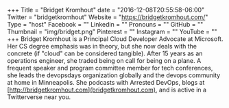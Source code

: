 +++
Title = "Bridget Kromhout"
date = "2016-12-08T20:55:58-06:00"
Twitter = "bridgetkromhout"
Website = "https://bridgetkromhout.com/"
Type = "host"
Facebook = ""
Linkedin = ""
Pronouns = ""
GitHub = ""
Thumbnail = "img/bridget.png"
Pinterest = ""
Instagram = ""
YouTube = ""
+++
Bridget Kromhout is a Principal Cloud Developer Advocate at Microsoft. Her CS degree emphasis was in theory, but she now deals with the concrete (if "cloud" can be considered tangible). After 15 years as an operations engineer, she traded being on call for being on a plane. A frequent speaker and program committee member for tech conferences, she leads the devopsdays organization globally and the devops community at home in Minneapolis. She podcasts with Arrested DevOps, blogs at [http://bridgetkromhout.com](bridgetkromhout.com), and is active in a Twitterverse near you.